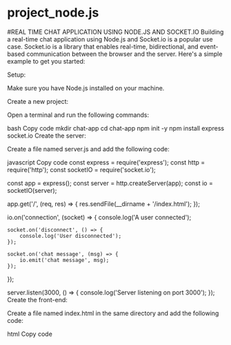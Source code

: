 # project_node.js
#REAL TIME CHAT APPLICATION USING NODE.JS AND SOCKET.IO
Building a real-time chat application using Node.js and Socket.io is a popular use case. Socket.io is a library that enables real-time, bidirectional, and event-based communication between the browser and the server. Here's a simple example to get you started:

Setup:

Make sure you have Node.js installed on your machine.

Create a new project:

Open a terminal and run the following commands:

bash
Copy code
mkdir chat-app
cd chat-app
npm init -y
npm install express socket.io
Create the server:

Create a file named server.js and add the following code:

javascript
Copy code
const express = require('express');
const http = require('http');
const socketIO = require('socket.io');

const app = express();
const server = http.createServer(app);
const io = socketIO(server);

app.get('/', (req, res) => {
    res.sendFile(__dirname + '/index.html');
});

io.on('connection', (socket) => {
    console.log('A user connected');

    socket.on('disconnect', () => {
        console.log('User disconnected');
    });

    socket.on('chat message', (msg) => {
        io.emit('chat message', msg);
    });
});

server.listen(3000, () => {
    console.log('Server listening on port 3000');
});
Create the front-end:

Create a file named index.html in the same directory and add the following code:

html
Copy code
<!DOCTYPE html>
<html>

<head>
    <title>Socket.io Chat</title>
    <style>
        #messages {
            list-style-type: none;
            margin: 0;
            padding: 0;
        }

        #messages li {
            margin-bottom: 10px;
        }
    </style>
</head>

<body>
    <ul id="messages"></ul>
    <form id="form" action="">
        <input id="m" autocomplete="off" /><button>Send</button>
    </form>

    <script src="https://cdn.socket.io/4.0.1/socket.io.min.js"></script>
    <script src="https://code.jquery.com/jquery-3.6.4.min.js"></script>
    <script>
        $(function () {
            var socket = io();
            $('form').submit(function () {
                socket.emit('chat message', $('#m').val());
                $('#m').val('');
                return false;
            });
            socket.on('chat message', function (msg) {
                $('#messages').append($('<li>').text(msg));
            });
        });
    </script>
</body>

</html>
Run the application:

In the terminal, run:

bash
Copy code
node server.js
Open your browser and navigate to http://localhost:3000. You can open multiple tabs to simulate different users chatting with each other.

step 2
Securing a real-time chat application involves several considerations, especially when dealing with communication between the server and clients. Here are some steps you can take to enhance security in your Node.js and Socket.io chat application:

Use HTTPS:

Obtain an SSL certificate and enable HTTPS on your server to encrypt data in transit.

Update your server initialization code to use HTTPS:

javascript
Copy code
const fs = require('fs');
const https = require('https');

const options = {
    key: fs.readFileSync('path/to/private-key.pem'),
    cert: fs.readFileSync('path/to/certificate.pem'),
};

const server = https.createServer(options, app);
Validate User Input:

Sanitize and validate user input to prevent common web vulnerabilities like SQL injection and cross-site scripting (XSS).
Implement Authentication:

Add user authentication to ensure that only authenticated users can access the chat.
You can use popular authentication middleware like Passport.js.
Authorize Socket Connections:

Implement authorization for socket connections to restrict access to specific users or roles.

You can use Socket.io middleware for this purpose.

javascript
Copy code
io.use((socket, next) => {
    // Implement your authorization logic here
    // Call `next()` if the user is authorized, otherwise call `next(new Error('Unauthorized'))`
});
Validate and Sanitize Chat Messages:

Validate and sanitize chat messages on the server-side before broadcasting them to other users to prevent malicious content.
Implement Rate Limiting:

Use rate-limiting mechanisms to prevent abuse and limit the number of requests a user can make in a given time frame.
Protect Against Cross-Site Request Forgery (CSRF):

Implement CSRF protection to ensure that requests made to the server are legitimate.

javascript
Copy code
const csrf = require('csurf');
const csrfProtection = csrf({ cookie: true });

app.use(csrfProtection);
Include the CSRF token in your HTML form.

html
Copy code
<input type="hidden" name="_csrf" value="<%= csrfToken %>">
Implement Session Management:

Use secure and encrypted session management to store user sessions securely.

javascript
Copy code
const session = require('express-session');

app.use(session({
    secret: 'your-secret-key',
    resave: true,
    saveUninitialized: true,
    cookie: { secure: true },
}));
Use the express-socket.io-session library to integrate session management with Socket.io.

Update Dependencies Regularly:

Regularly update your project dependencies, including Node.js, Express, Socket.io, and other libraries, to patch any security vulnerabilities.
Logging and Monitoring:

Implement logging and monitoring to track suspicious activities and potential security breaches.
Remember that security is an ongoing process, and it's essential to stay informed about the latest security best practices and vulnerabilities.

step 3:
To obtain an SSL certificate for your Node.js and Socket.io chat application, you typically need to follow these general steps. Please note that these steps may vary slightly depending on the Certificate Authority (CA) you choose:

Choose a Certificate Authority (CA):

Select a trusted Certificate Authority to purchase an SSL certificate. Some popular CAs include Let's Encrypt, Comodo, DigiCert, and Sectigo.
Generate a Certificate Signing Request (CSR):

Create a private key and generate a CSR. You can use OpenSSL for this purpose. Run the following commands in your terminal:

bash
Copy code
openssl genpkey -algorithm RSA -out private-key.pem
openssl req -new -key private-key.pem -out csr.pem
Fill in the required information during the CSR generation process.

Submit CSR to the CA:

Submit the generated CSR to the chosen CA. This often involves creating an account on their website, providing the CSR, and completing their validation process.
Validation:

The CA will validate your ownership of the domain for which you are requesting the SSL certificate. Validation methods can include email verification, DNS record creation, or file uploads to your server.
Receive and Install the SSL Certificate:

Once the validation is successful, the CA will issue the SSL certificate. Download the certificate files, which typically include the SSL certificate itself, an intermediate certificate (or chain), and sometimes a root certificate.

Update your Node.js server to use the SSL certificate. Modify the server initialization code:

javascript
Copy code
const fs = require('fs');
const https = require('https');

const options = {
    key: fs.readFileSync('path/to/private-key.pem'),
    cert: fs.readFileSync('path/to/ssl-cert.pem'),
    ca: fs.readFileSync('path/to/intermediate-cert.pem'), // Optional: Include the intermediate certificate
};

const server = https.createServer(options, app);
Configure DNS:

Ensure that your domain's DNS records are configured correctly to point to the IP address of your server.
Update Application Code:

If you're using absolute URLs in your application, make sure they are updated to use https:// instead of http://.
Restart Server:

Restart your Node.js server to apply the changes.
